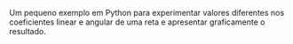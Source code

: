 Um pequeno exemplo em Python para experimentar valores diferentes nos coeficientes linear e angular de uma reta e apresentar graficamente o resultado.
